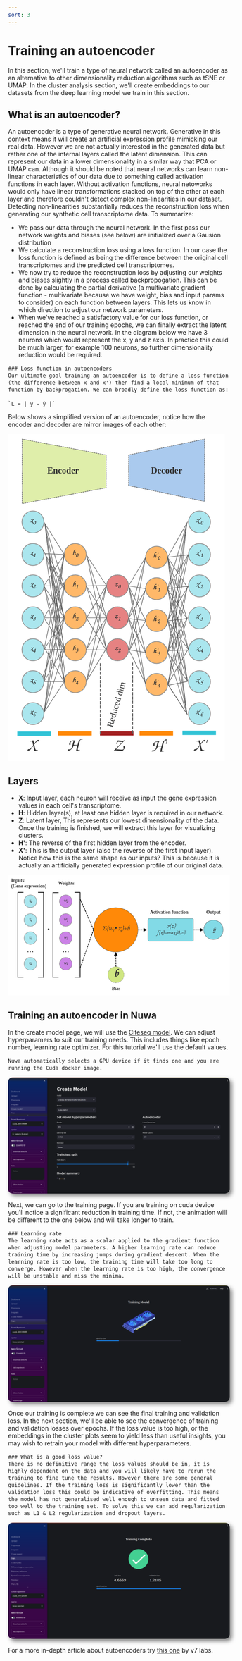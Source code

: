 ```yaml
---
sort: 3
---
```


# Training an autoencoder

In this section, we'll train a type of neural network called an autoencoder as an alternative to other dimensionality reduction algorithms such as tSNE or UMAP. In the cluster analysis section, we'll create embeddings to our datasets from the deep learning model we train in this section. 

## What is an autoencoder?

An autoencoder is a type of generative neural network. Generative in this context means it will create an artificial expression profile mimicking our real data. However we are not actually interested in the generated data but rather one of the internal layers called the latent dimension. This can represent our data in a lower dimensionality in a similar way that PCA or UMAP can. Although it should be noted that neural networks can learn non-linear characteristics of our data due to something called activation functions in each layer. Without activation functions, neural netoworks would only have linear transformations stacked on top of the other at each layer and therefore couldn't detect complex non-linearities in our dataset. Detecting non-linearities substantially reduces the reconstruction loss when generating our synthetic cell transcriptome data. To summarize:

- We pass our data through the neural network. In the first pass our network weights and biases (see below) are initialized over a Gausion distribution
- We calculate a reconstruction loss using a loss function. In our case the loss function is defined as being the difference between the original cell transcriptomes and the predicted cell transcriptomes.
- We now try to reduce the reconstruction loss by adjusting our weights and biases slightly in a process called backpropogation. This can be done by calculating the partial derivative (a multivariate gradient function - multivariate because we have weight, bias and input params to consider) on each function between layers. This lets us know in which direction to adjust our network parameters.
- When we've reached a satisfactory value for our loss function, or reached the end of our training epochs, we can finally extract the latent dimension in the neural network. In the diagram below we have 3 neurons which would represent the x, y and z axis. In practice this could be much larger, for example 100 neurons, so further dimensionality reduction would be required. 

```note
### Loss function in autoencoders
Our ultimate goal training an autoencoder is to define a loss function (the difference between x and x') then find a local minimum of that function by backprogation. We can broadly define the loss function as:

`L = | y - ŷ |`
```

Below shows a simplified version of an autoencoder, notice how the encoder and decoder are mirror images of each other:

<img alt='page screenshot' src='https://raw.githubusercontent.com/nuwa-genomics/Nuwa/main/docs/assets/images/screenshots/clustering_tutorial/autoencoder.png'>

**Layers**
-----------
- **X**: Input layer, each neuron will receive as input the gene expression values in each cell's transcriptome. 
- **H**: Hidden layer(s), at least one hidden layer is required in our network.
- **Z**: Latent layer, This represents our lowest dimensionality of the data. Once the training is finished, we will extract this layer for visualizing clusters.
- **H'**: The reverse of the first hidden layer from the encoder.
- **X'**: This is the output layer (also the reverse of the first input layer). Notice how this is the same shape as our inputs? This is because it is actually an artificially generated expression profile of our original data. 

<img alt='page screenshot' src='https://raw.githubusercontent.com/nuwa-genomics/Nuwa/main/docs/assets/images/screenshots/clustering_tutorial/neuron.png'>


## Training an autoencoder in Nuwa

In the create model page, we will use the [Citeseq model](https://github.com/naity/citeseq_autoencoder/tree/main). We can adjust hyperparamers to suit our training needs. This includes things like epoch number, learning rate optimizer. For this tutorial we'll use the default values. 

```note
Nuwa automatically selects a GPU device if it finds one and you are running the Cuda docker image. 
```

<img style='border-radius:10px; box-shadow: 5px 5px 10px rgb(0 0 0 / 0.5);' alt='page screenshot' src='https://raw.githubusercontent.com/nuwa-genomics/Nuwa/main/docs/assets/images/screenshots/clustering_tutorial/create_model_page.png'>

Next, we can go to the training page. If you are training on cuda device you'll notice a significant reduction in training time. If not, the animation will be different to the one below and will take longer to train.

```note
### Learning rate
The learning rate acts as a scalar applied to the gradient function when adjusting model parameters. A higher learning rate can reduce training time by increasing jumps during gradient descent. When the learning rate is too low, the training time will take too long to converge. However when the learning rate is too high, the convergence will be unstable and miss the minima.
```

<img style='border-radius:10px; box-shadow: 5px 5px 10px rgb(0 0 0 / 0.5);' alt='page screenshot' src='https://raw.githubusercontent.com/nuwa-genomics/Nuwa/main/docs/assets/images/screenshots/clustering_tutorial/train_page.png'>

Once our training is complete we can see the final training and validation loss. In the next section, we'll be able to see the convergence of training and validation losses over epochs. If the loss value is too high, or the embeddings in the cluster plots seem to yield less than useful insights, you may wish to retrain your model with different hyperparameters.

```tip
### What is a good loss value?
There is no definitive range the loss values should be in, it is highly dependent on the data and you will likely have to rerun the training to fine tune the results. However there are some general guidelines. If the training loss is significantly lower than the validation loss this could be indicative of overfitting. This means the model has not generalised well enough to unseen data and fitted too well to the training set. To solve this we can add regularization such as L1 & L2 regularization and dropout layers.  
```

<img style='border-radius:10px; box-shadow: 5px 5px 10px rgb(0 0 0 / 0.5);' alt='page screenshot' src='https://raw.githubusercontent.com/nuwa-genomics/Nuwa/main/docs/assets/images/screenshots/clustering_tutorial/train_complete_page.png'>

For a more in-depth article about autoencoders try [this one](https://www.v7labs.com/blog/autoencoders-guide) by v7 labs.